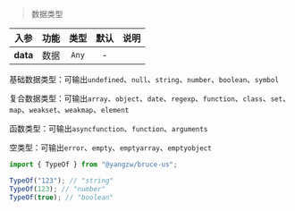 > 数据类型

入参|功能|类型|默认|说明
:-:|:-:|:-:|:-:|-
**data**|数据|`Any`|-

基础数据类型：可输出`undefined`、`null`、`string`、`number`、`boolean`、`symbol`

复合数据类型：可输出`array`、`object`、`date`、`regexp`、`function`、`class`、`set`、`map`、`weakset`、`weakmap`、`element`

函数类型：可输出`asyncfunction`、`function`、`arguments`

空类型：可输出`error`、`empty`、`emptyarray`、`emptyobject`

```js
import { TypeOf } from "@yangzw/bruce-us";

TypeOf("123"); // "string"
TypeOf(123); // "number"
TypeOf(true); // "boolean"
```